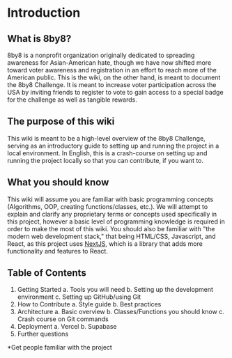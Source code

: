 # Introduction

## What is 8by8?
8by8 is a nonprofit organization originally dedicated to spreading awareness for Asian-American hate, though we have now shifted more toward voter awareness and registration in an effort to reach more of the American public. This is the wiki, on the other hand, is meant to document the 8by8 Challenge. It is meant to increase voter participation across the USA by inviting friends to register to vote to gain access to a special badge for the challenge as well as tangible rewards.
## The purpose of this wiki
This wiki is meant to be a high-level overview of the 8by8 Challenge, serving as an introductory guide to setting up and running the project in a local environment. In English, this is a crash-course on setting up and running the project locally so that you can contribute, if you want to.
## What you should know
This wiki will assume you are familiar with basic programming concepts (Algorithms, OOP, creating functions/classes, etc.). We will attempt to explain and clarify any proprietary terms or concepts used specifically in this project, however a basic level of programming knowledge is required in order to make the most of this wiki. You should also be familiar with "the modern web development stack," that being HTML/CSS, Javascript, and React, as this project uses [NextJS](https://nextjs.org/), which is a library that adds more functionality and features to React.

## Table of Contents
1. Getting Started
	a. Tools you will need
	b. Setting up the development environment
	c. Setting up GitHub/using Git
2. How to Contribute
	a. Style guide
	b. Best practices
3. Architecture
	a. Basic overview
	b. Classes/Functions you should know
	c. Crash course on Git commands
4. Deployment
	a. Vercel
	b. Supabase
5. Further questions

*Get people familiar with the project





<!--stackedit_data:
eyJoaXN0b3J5IjpbLTIwODU5Njg1MTQsMTE4NjgxNjAxOSwxMj
E1MTIyOTc1LC0xMzM3NTYyOTcyLDE3MjI0ODM5NjYsMTgzODE0
OTQwNSwtMzM1NTY2OTMwLDIwMjUwNzQ0ODgsLTM1MDc5ODYxMy
wxNTQ1Njg0MTE5LC0xMzk3NjgxODYxXX0=
-->